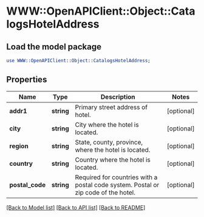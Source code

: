 # WWW::OpenAPIClient::Object::CatalogsHotelAddress

## Load the model package
```perl
use WWW::OpenAPIClient::Object::CatalogsHotelAddress;
```

## Properties
Name | Type | Description | Notes
------------ | ------------- | ------------- | -------------
**addr1** | **string** | Primary street address of hotel. | [optional] 
**city** | **string** | City where the hotel is located. | [optional] 
**region** | **string** | State, county, province, where the hotel is located. | [optional] 
**country** | **string** | Country where the hotel is located. | [optional] 
**postal_code** | **string** | Required for countries with a postal code system. Postal or zip code of the hotel. | [optional] 

[[Back to Model list]](../README.md#documentation-for-models) [[Back to API list]](../README.md#documentation-for-api-endpoints) [[Back to README]](../README.md)


